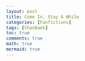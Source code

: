 ```yaml
---
layout: post
title: Come In, Stay A While
categories: [Fanfictions]
tags: [ChanBaek]
toc: true
comments: true
math: true
mermaid: true
---
```

